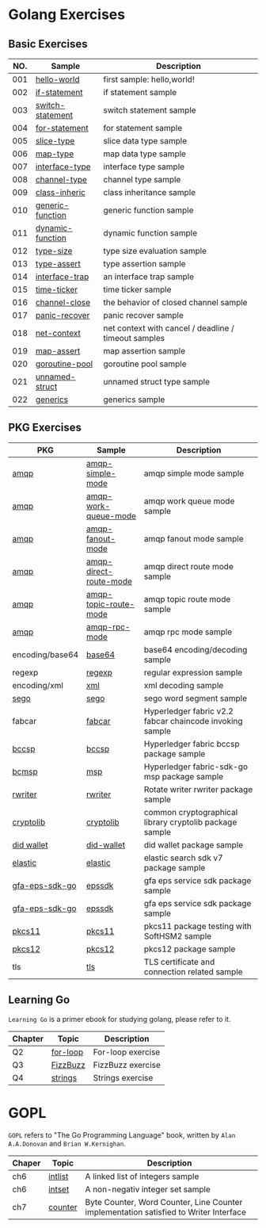 # Golang Exercises

## Basic Exercises

|NO.|Sample|Description|
|----|----|----|
|001|[hello-world](./001-hello-world/hello_world.go)|first sample: hello,world!|
|002|[if-statement](./002-if-statement/if_statement.go)|if statement sample|
|003|[switch-statement](./003-switch-statement/switch_statement.go)|switch statement sample|
|004|[for-statement](./004-for-statement/for_statement.go)|for statement sample|
|005|[slice-type](./005-slice-type/slice_type.go)|slice data type sample|
|006|[map-type](./006-map-type/map_type.go)|map data type sample|
|007|[interface-type](./007-interface-type/interface_type.go)|interface type sample|
|008|[channel-type](./008-channel-type/channel_type.go)|channel type sample|
|009|[class-inheric](./009-class-inherit/class_inherit.go)|class inheritance sample|
|010|[generic-function](./010-generic-function/generic_function.go)|generic function sample|
|011|[dynamic-function](./011-dynamic-function/dynamic_function.go)|dynamic function sample|
|012|[type-size](./012-type-size/type_size.go)|type size evaluation sample|
|013|[type-assert](./013-type-assert/type_assert.go)|type assertion sample|
|014|[interface-trap](./014-interface-trap/interface_trap.go)|an interface trap sample|
|015|[time-ticker](./015-time-ticker/time_ticker.go)|time ticker sample|
|016|[channel-close](./016-channel-close/channel_close.go)|the behavior of closed channel sample|
|017|[panic-recover](./017-panic-recover/panic_recover.go)|panic recover sample|
|018|[net-context](./018-net-context/with_cancel.go)|net context with cancel / deadline / timeout samples|
|019|[map-assert](./019-map-assert/map_assert.go)|map assertion sample|
|020|[goroutine-pool](./020-goroutine-pool/goroutine_pool.go)|goroutine pool sample|
|021|[unnamed-struct](./021-unnamed-struct/unnamed_struct.go)|unnamed struct type sample|
|022|[generics](./022-generics/generics.go)|generics sample|

## PKG Exercises
|PKG|Sample|Description|
|----|----|----|
|[amqp](https://github.com/streadway/amqp)|[amqp-simple-mode](./pkgs/amqp/01-simple-mode/)|amqp simple mode sample|
|[amqp](https://github.com/streadway/amqp)|[amqp-work-queue-mode](./pkgs/amqp/02-work-queues/)|amqp work queue mode sample|
|[amqp](https://github.com/streadway/amqp)|[amqp-fanout-mode](./pkgs/amqp/03-fanout/)|amqp fanout mode sample|
|[amqp](https://github.com/streadway/amqp)|[amqp-direct-route-mode](./pkgs/amqp/04-direct-route/)|amqp direct route mode sample|
|[amqp](https://github.com/streadway/amqp)|[amqp-topic-route-mode](./pkgs/amqp/05-topic-route/)|amqp topic route mode sample|
|[amqp](https://github.com/streadway/amqp)|[amqp-rpc-mode](./pkgs/amqp/06-rpc-demo/)|amqp rpc mode sample|
|encoding/base64|[base64](./pkgs/base64/)|base64 encoding/decoding sample|
|regexp|[regexp](./pkgs/regexp/)|regular expression sample|
|encoding/xml|[xml](./pkgs/xml/)|xml decoding sample|
|[sego](https://github.com/huichen/sego)|[sego](./pkgs/sego/)|sego word segment sample|
|fabcar|[fabcar](./pkgs/fabcar/)|Hyperledger fabric v2.2 fabcar chaincode invoking sample|
|[bccsp](https://github.com/hyperledger/fabric/bccsp)|[bccsp](./pkgs/bccsp/)|Hyperledger fabric bccsp package sample|
|[bcmsp](https://github.com/hyperledger/fabric-sdk-go/pkg/client/msp)|[msp](./pkgs/bcmsp/)|Hyperledger fabric-sdk-go msp package sample|
|[rwriter](https://github.com/ewangplay/rwriter)|[rwriter](./pkgs/rwriter/)|Rotate writer rwriter package sample|
|[cryptolib](https://github.com/ewangplay/cryptolib)|[cryptolib](./pkgs/cryptolib/)|common cryptographical library cryptolib package sample|
|[did wallet](https://github.com/ewangplay/did-wallet)|[did-wallet](./pkgs/did-wallet/)|did wallet package sample|
|[elastic](https://github.com/olivere/elastic/v7)|[elastic](./pkgs/elastic/)|elastic search sdk v7 package sample|
|[gfa-eps-sdk-go](https://github.com/gfacloud/gfa-eps-sdk-go)|[epssdk](./pkgs/epssdk/)|gfa eps service sdk package sample|
|[gfa-eps-sdk-go](https://github.com/gfacloud/gfa-eps-sdk-go)|[epssdk](./pkgs/epssdk/)|gfa eps service sdk package sample|
|[pkcs11](https://github.com/miekg/pkcs11)|[pkcs11](./pkgs/pkcs11/)|pkcs11 package testing with SoftHSM2 sample|
|[pkcs12](https://golang.org/x/crypto/pkcs12)|[pkcs12](./pkgs/pkcs12/)|pkcs12 package sample|
|tls|[tls](./pkgs/tls/)|TLS certificate and connection related sample|


## Learning Go

`Learning Go` is a primer ebook for studying golang, please refer to it.

|Chapter|Topic|Description|
|----|----|----|
|Q2|[for-loop](./learning-go/Q2/for_loop.go)|For-loop exercise|
|Q3|[FizzBuzz](./learning-go/Q3/FizzBuzz.go)|FizzBuzz exercise|
|Q4|[strings](./learning-go/Q4/strings.go)|Strings exercise|

# GOPL

`GOPL` refers to "The Go Programming Language" book, written by `Alan A.A.Donovan` and `Brian W.Kernighan`. 

|Chaper|Topic|Description|
|----|----|----|
|ch6|[intlist](./gopl/ch6/intlist/intlist.go)|A linked list of integers sample|
|ch6|[intset](./gopl/ch6/intset/intset.go)|A non-negativ integer set sample|
|ch7|[counter](./gopl/ch7/counter/counter.go)|Byte Counter, Word Counter, Line Counter implementation satisfied to Writer Interface|
